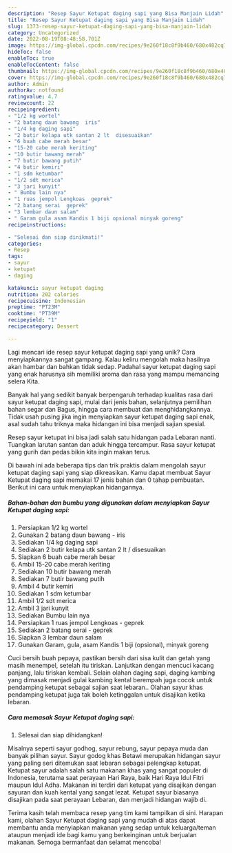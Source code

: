```yaml
---
description: "Resep Sayur Ketupat daging sapi yang Bisa Manjain Lidah"
title: "Resep Sayur Ketupat daging sapi yang Bisa Manjain Lidah"
slug: 1373-resep-sayur-ketupat-daging-sapi-yang-bisa-manjain-lidah
category: Uncategorized
date: 2022-08-19T08:48:58.701Z
image: https://img-global.cpcdn.com/recipes/9e260f18c8f9b460/680x482cq70/sayur-ketupat-daging-sapi-foto-resep-utama.jpg
hideToc: false
enableToc: true
enableTocContent: false
thumbnail: https://img-global.cpcdn.com/recipes/9e260f18c8f9b460/680x482cq70/sayur-ketupat-daging-sapi-foto-resep-utama.jpg
cover: https://img-global.cpcdn.com/recipes/9e260f18c8f9b460/680x482cq70/sayur-ketupat-daging-sapi-foto-resep-utama.jpg
author: Admin
authorAv: notfound
ratingvalue: 4.7
reviewcount: 22
recipeingredient:
- "1/2 kg wortel"
- "2 batang daun bawang  iris"
- "1/4 kg daging sapi"
- "2 butir kelapa utk santan 2 lt  disesuaikan"
- "6 buah cabe merah besar"
- "15-20 cabe merah keriting"
- "10 butir bawang merah"
- "7 butir bawang putih"
- "4 butir kemiri"
- "1 sdm ketumbar"
- "1/2 sdt merica"
- "3 jari kunyit"
- " Bumbu lain nya"
- "1 ruas jempol Lengkoas  geprek"
- "2 batang serai  geprek"
- "3 lembar daun salam"
- " Garam gula asam Kandis 1 biji opsional minyak goreng"
recipeinstructions:

- "Selesai dan siap dinikmati!"
categories:
- Resep
tags:
- sayur
- ketupat
- daging

katakunci: sayur ketupat daging 
nutrition: 202 calories
recipecuisine: Indonesian
preptime: "PT23M"
cooktime: "PT39M"
recipeyield: "1"
recipecategory: Dessert

---
```





Lagi mencari ide resep sayur ketupat daging sapi yang unik? Cara menyiapkannya sangat gampang. Kalau keliru mengolah maka hasilnya akan hambar dan bahkan tidak sedap. Padahal sayur ketupat daging sapi yang enak harusnya sih memiliki aroma dan rasa yang mampu memancing selera Kita.





Banyak hal yang sedikit banyak berpengaruh terhadap kualitas rasa dari sayur ketupat daging sapi, mulai dari jenis bahan, selanjutnya pemilihan bahan segar dan Bagus, hingga cara membuat dan menghidangkannya. Tidak usah pusing jika ingin menyiapkan sayur ketupat daging sapi enak,      asal sudah tahu triknya maka hidangan ini bisa menjadi sajian spesial.














Resep sayur ketupat ini bisa jadi salah satu hidangan pada Lebaran nanti. Tuangkan larutan santan dan aduk hingga tercampur. Rasa sayur ketupat yang gurih dan pedas bikin kita ingin makan terus.






Di bawah ini ada beberapa tips dan trik praktis dalam mengolah sayur ketupat daging sapi yang siap dikreasikan. Kamu dapat membuat Sayur Ketupat daging sapi memakai 17 jenis bahan dan 0 tahap pembuatan. Berikut ini cara untuk menyiapkan hidangannya.

<!--inarticleads1-->

##### Bahan-bahan dan bumbu yang digunakan dalam menyiapkan Sayur Ketupat daging sapi:

1. Persiapkan 1/2 kg wortel
1. Gunakan 2 batang daun bawang - iris
1. Sediakan 1/4 kg daging sapi
1. Sediakan 2 butir kelapa utk santan 2 lt / disesuaikan
1. Siapkan 6 buah cabe merah besar
1. Ambil 15-20 cabe merah keriting
1. Sediakan 10 butir bawang merah
1. Sediakan 7 butir bawang putih
1. Ambil 4 butir kemiri
1. Sediakan 1 sdm ketumbar
1. Ambil 1/2 sdt merica
1. Ambil 3 jari kunyit
1. Sediakan  Bumbu lain nya
1. Persiapkan 1 ruas jempol Lengkoas - geprek
1. Sediakan 2 batang serai - geprek
1. Siapkan 3 lembar daun salam
1. Gunakan  Garam, gula, asam Kandis 1 biji (opsional), minyak goreng


Cuci bersih buah pepaya, pastikan bersih dari sisa kulit dan getah yang masih menempel, setelah itu tiriskan. Lanjutkan dengan mencuci kacang panjang, lalu tiriskan kembali. Selain olahan daging sapi, daging kambing yang dimasak menjadi gulai kambing kental berempah juga cocok untuk pendamping ketupat sebagai sajian saat lebaran.. Olahan sayur khas pendamping ketupat juga tak boleh ketinggalan untuk disajikan ketika lebaran. 

<!--inarticleads2-->

##### Cara memasak Sayur Ketupat daging sapi:


1. Selesai dan siap dihidangkan!

Misalnya seperti sayur godhog, sayur rebung, sayur pepaya muda dan banyak pilihan sayur. Sayur godog khas Betawi merupakan hidangan sayur yang paling seri ditemukan saat lebaran sebagai pelengkap ketupat. Ketupat sayur adalah salah satu makanan khas yang sangat populer di Indonesia, terutama saat perayaan Hari Raya, baik Hari Raya Idul Fitri maupun Idul Adha. Makanan ini terdiri dari ketupat yang disajikan dengan sayuran dan kuah kental yang sangat lezat. Ketupat sayur biasanya disajikan pada saat perayaan Lebaran, dan menjadi hidangan wajib di. 

Terima kasih telah membaca resep yang tim kami tampilkan di sini. Harapan kami, olahan Sayur Ketupat daging sapi yang mudah di atas dapat membantu anda menyiapkan makanan yang sedap untuk keluarga/teman ataupun menjadi ide bagi kamu yang berkeinginan untuk berjualan makanan. Semoga bermanfaat dan selamat mencoba!
